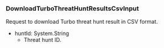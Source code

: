 ### DownloadTurboThreatHuntResultsCsvInput
Request to download Turbo threat hunt result in CSV format.

- huntId: System.String
  - Threat hunt ID.
